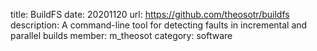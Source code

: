 title: BuildFS
date: 20201120
url: https://github.com/theosotr/buildfs
description: A command-line tool for detecting faults in incremental and parallel builds
member: m_theosot
category: software
